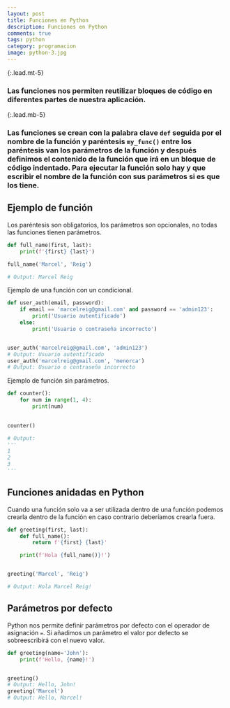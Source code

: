 ```yaml
---
layout: post
title: Funciones en Python
description: Funciones en Python
comments: true
tags: python
category: programacion
image: python-3.jpg
---
```


{:.lead.mt-5}
### Las funciones nos permiten reutilizar bloques de código en diferentes partes de nuestra aplicación.

{:.lead.mb-5}
### Las funciones se crean con la palabra clave `def` seguida por el nombre de la función y paréntesis `my_func()` entre los paréntesis van los parámetros de la función y después definimos el contenido de la función que irá en un bloque de código indentado. Para ejecutar la función solo hay y que escribir el nombre de la función con sus parámetros si es que los tiene.

## Ejemplo de función

Los paréntesis son obligatorios, los parámetros son opcionales, no todas las funciones tienen parámetros.

```py
def full_name(first, last):
    print(f'{first} {last}')

full_name('Marcel', 'Reig')

# Output: Marcel Reig
```

Ejemplo de una función con un condicional.

```py
def user_auth(email, password):
    if email == 'marcelreig@gmail.com' and password == 'admin123':
        print('Usuario autentificado')
    else:
        print('Usuario o contraseña incorrecto')


user_auth('marcelreig@gmail.com', 'admin123')
# Output: Usuario autentificado
user_auth('marcelreig@gmail.com', 'menorca')
# Output: Usuario o contraseña incorrecto
```

Ejemplo de función sin parámetros.

```py
def counter():
    for num in range(1, 4):
        print(num)

        
counter()

# Output: 
'''
1
2
3
'''
```

## Funciones anidadas en Python

Cuando una función solo va a ser utilizada dentro de una función podemos crearla dentro de la función en caso contrario deberíamos crearla fuera.

```py
def greeting(first, last):
    def full_name():
        return f'{first} {last}'

    print(f'Hola {full_name()}!')


greeting('Marcel', 'Reig')

# Output: Hola Marcel Reig!
```

## Parámetros por defecto

Python nos permite definir parámetros por defecto con el operador de asignación `=`. Si añadimos un parámetro el valor por defecto se sobreescribirá con el nuevo valor.

```py
def greeting(name='John'):
    print(f'Hello, {name}!')


greeting()
# Output: Hello, John! 
greeting('Marcel')
# Output: Hello, Marcel!
```